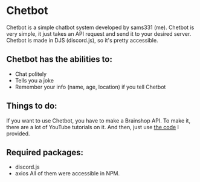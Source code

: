 # Chetbot

Chetbot is a simple chatbot system developed by sams331 (me). Chetbot is very simple, it just takes an API request and send it to your desired server. Chetbot is made in DJS (discord.js), so it's pretty accessible.

## Chetbot has the abilities to:
- Chat politely
- Tells you a joke
- Remember your info (name, age, location) if you tell Chetbot

## Things to do:
If you want to use Chetbot, you have to make a Brainshop API. To make it, there are a lot of YouTube tutorials on it. And then, just use [the code](https://github.com/sams331/chetbot) I provided.

## Required packages:
- discord.js
- axios
All of them were accessible in NPM.
